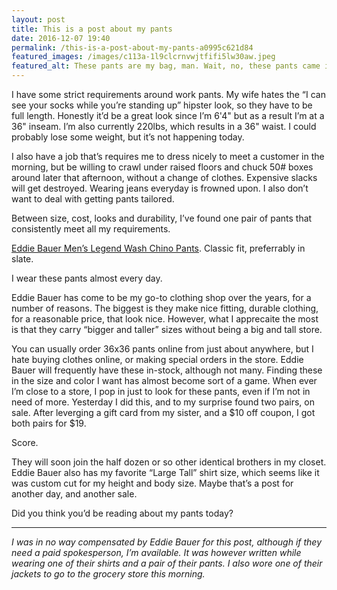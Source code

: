 ```yaml
---
layout: post
title: This is a post about my pants
date: 2016-12-07 19:40
permalink: /this-is-a-post-about-my-pants-a0995c621d84
featured_images: /images/c113a-1l9clcrnvwjtfifi5lw30aw.jpeg
featured_alt: These pants are my bag, man. Wait, no, these pants came in this bag.
---
```


I have some strict requirements around work pants. My wife hates the “I can see your socks while you’re standing up” hipster look, so they have to be full length. Honestly it’d be a great look since I’m 6'4" but as a result I’m at a 36" inseam. I’m also currently 220lbs, which results in a 36" waist. I could probably lose some weight, but it’s not happening today.

I also have a job that’s requires me to dress nicely to meet a customer in the morning, but be willing to crawl under raised floors and chuck 50# boxes around later that afternoon, without a change of clothes. Expensive slacks will get destroyed. Wearing jeans everyday is frowned upon. I also don’t want to deal with getting pants tailored.

Between size, cost, looks and durability, I’ve found one pair of pants that consistently meet all my requirements.

<!--more-->

[Eddie Bauer Men’s Legend Wash Chino Pants](http://www.eddiebauer.com/product/men--39-s-legend-wash-chino-pants---classic-fit/10307484/_/A-ebSku_0035697938009550__10307484_catalog10002_en__US?showProducts=111&backToCat=&previousPage=SRC&tab=&color=241). Classic fit, preferrably in slate.

I wear these pants almost every day.

Eddie Bauer has come to be my go-to clothing shop over the years, for a number of reasons. The biggest is they make nice fitting, durable clothing, for a reasonable price, that look nice. However, what I apprecaite the most is that they carry “bigger and taller” sizes without being a big and tall store.

You can usually order 36x36 pants online from just about anywhere, but I hate buying clothes online, or making special orders in the store. Eddie Bauer will frequently have these in-stock, although not many. Finding these in the size and color I want has almost become sort of a game. When ever I’m close to a store, I pop in just to look for these pants, even if I’m not in need of more. Yesterday I did this, and to my surprise found two pairs, on sale. After leverging a gift card from my sister, and a $10 off coupon, I got both pairs for $19.

Score.

They will soon join the half dozen or so other identical brothers in my closet. Eddie Bauer also has my favorite “Large Tall” shirt size, which seems like it was custom cut for my height and body size. Maybe that’s a post for another day, and another sale.

Did you think you’d be reading about my pants today?

* * *

_I was in no way compensated by Eddie Bauer for this post, although if they need a paid spokesperson, I’m available. It was however written while wearing one of their shirts and a pair of their pants. I also wore one of their jackets to go to the grocery store this morning._
